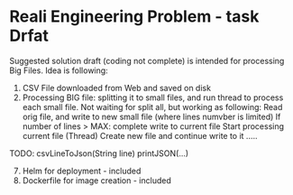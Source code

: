 # Reali Engineering Problem - task Drfat

Suggested solution draft (coding not complete) is intended for processing Big Files.
Idea is following:
1. CSV File downloaded from Web and saved on disk
3. Processing BIG file: splitting it to small files, and run thread to process each small file.
	Not waiting for split all, but working as following:
	Read orig file, and write to new small file (where lines numvber is limited)
		If number of lines > MAX:
			complete write to current file
			Start processing current file (Thread)
			Create new file and continue write to it
			.....

TODO:
    csvLineToJson(String line)
	printJSON(...)

7. Helm for deployment - included
8. Dockerfile for image creation - included
